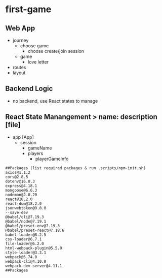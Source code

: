 # first-game

## Web App

- journey
  - choose game
    - choose create/join session
  - game
    - love letter
- routes
- layout

## Backend Logic

- no backend, use React states to manage

## React State Manangement > name: description [file]

- app [App]
  - session
    - gameName
    - players
      - playerGameInfo

```
##Packages (list required packages & run .scripts/npm-init.sh)
axios@1.1.2
cors@2.8.5
dotenv@16.0.3
express@4.18.1
mongoose@6.6.3
nodemon@2.0.20
react@18.2.0
react-dom@18.2.0
jsonwebtoken@9.0.0
--save-dev
@babel/cli@7.19.3
@babel/node@7.19.1
@babel/preset-env@7.19.3
@babel/preset-react@7.18.6
babel-loader@8.2.5
css-loader@6.7.1
file-loader@6.2.0
html-webpack-plugin@5.5.0
style-loader@3.3.1
webpack@5.74.0
webpack-cli@4.10.0
webpack-dev-server@4.11.1
##Packages
```
